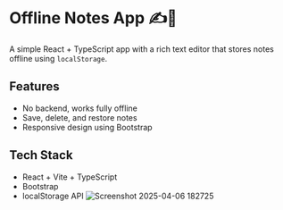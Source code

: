 # Offline Notes App ✍️📝

A simple React + TypeScript app with a rich text editor that stores notes offline using `localStorage`.

## Features
- No backend, works fully offline
- Save, delete, and restore notes
- Responsive design using Bootstrap

## Tech Stack
- React + Vite + TypeScript
- Bootstrap
- localStorage API
![Screenshot 2025-04-06 182725](https://github.com/user-attachments/assets/902bbfa2-037b-4abe-a75f-0bc7fa9cd468)
